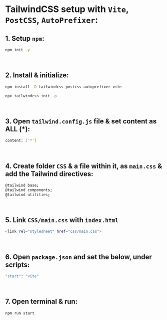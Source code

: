 # TailwindCSS setup with `Vite`, `PostCSS`, `AutoPrefixer`:

## 1. Setup `npm`:
```bash
npm init -y
```
<br>

## 2. Install & initialize:
```bash
npm install -D tailwindcss postcss autoprefixer vite
```
```bash
npx tailwindcss init -p
```
<br>

## 3. Open `tailwind.config.js` file & set content as ALL (*):
```bash
content: ['*']
```
<br>

## 4. Create folder `CSS` & a file within it, as `main.css` & add the Tailwind directives:
```bash
@tailwind base;
@tailwind components;
@tailwind utilities;
```
<br>

## 5. Link `CSS/main.css` with `index.html`
```bash
<link rel="stylesheet" href="css/main.css">
```
<br>

## 6. Open `package.json` and set the below, under scripts:
```bash
"start": "vite"
```
<br>

## 7. Open terminal & run:
```bash
npm run start
```